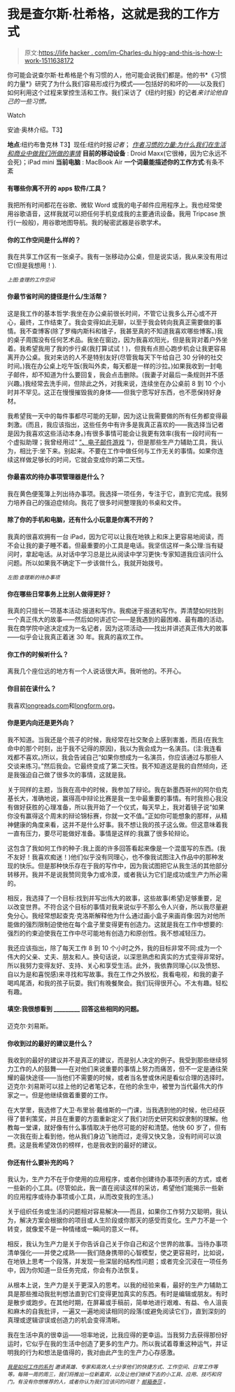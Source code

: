 # 我是查尔斯·杜希格，这就是我的工作方式

> 原文:[https://life hacker . com/im-Charles-du higg-and-this-is-how-I-work-1511638172](https://lifehacker.com/im-charles-duhigg-and-this-is-how-i-work-1511638172)

你可能会说查尔斯·杜希格是个有习惯的人，他可能会说我们都是。他的书*《习惯的力量*》研究了为什么我们容易形成行为模式——包括好的和坏的——以及我们如何利用这个过程来掌控生活和工作。我们采访了《纽约时报》的记者*来讨论他自己的一些习惯。*

Watch

安迪·奥林介绍。T3】

**地点**:纽约布鲁克林
T3】现任:纽约时报*记者*； [*作者习惯的力量:为什么我们在生活和商业中做我们所做的事情*](https://www.amazon.com/dp/081298160X?asc_campaign=InlineText&asc_refurl=https://lifehacker.com/im-charles-duhigg-and-this-is-how-i-work-1511638172&asc_source=&linkCode=ogi&psc=1&smid=ATVPDKIKX0DER&tag=kinjalifehackerlink-20&th=1)
**目前的移动设备** : Droid Maxx(它很棒，因为它永远不会死)；iPad mini
**当前电脑** : MacBook Air
**一个词最能描述你的工作方式**:有条不紊

#### 有哪些你离不开的 apps 软件/工具？

我把所有时间都花在谷歌、微软 Word 或我的电子邮件应用程序上。我也经常使用谷歌语音，这样我就可以把任何手机变成我的主要通讯设备。我用 Tripcase 旅行(一般般)，用谷歌地图导航。我的秘密武器是谷歌学术。

#### 你的工作空间是什么样的？

我在共享工作区有一张桌子。我有一张移动办公桌，但是说实话，我从来没有用过它(但是我想用！).

<small>*上图:查理的工作空间*</small>

#### 你最节省时间的捷径是什么/生活帮？

这是我工作的基本哲学:我坐在办公桌前很长时间，不管它让我多么开心或不开心，最终，工作结束了。我会变得如此无聊，以至于我会转向我真正需要做的事情。我不查博客(除了罗梅内斯科和锥子，我甚至真的不知道我喜欢哪些博客。)我的桌子周围没有任何艺术品。我坐在窗边，因为我喜欢阳光，但是我背对着户外坐着。我希望我用了我的步行桌(我打算试试！)，但我有点担心跑步机会让我更容易离开办公桌。我对来访的人不是特别友好(尽管我每天下午给自己 30 分钟的社交时间。)我在办公桌上吃午饭(我叫外卖，每天都是一样的沙拉。)如果我收到一封电子邮件，却不知道为什么要回复，我会点击删除。(我妻子对最后一条规则并不感兴趣。)我经常去洗手间，但除此之外，对我来说，连续坐在办公桌前 8 到 10 个小时并不罕见。这正在慢慢摧毁我的身体——但我宁愿写好东西，也不愿保持好身材。

我希望我一天中的每件事都尽可能的无聊，因为这让我需要做的所有任务都变得最刺激。(而且，我应该指出，这些任务中有许多是我真正喜欢的——我选择当记者是因为我喜欢这些活动本身。)有很多事情可能会让我更有效率(我有一段时间有一个虚拟助理；我曾经用过“ [”、电子邮件游戏](http://emailga.me/) ”)，但是那些生产力辅助工具，我认为，相比于:坐下来。别起来。不要在工作中做任何与工作无关的事情。如果你连续这样做足够长的时间，它就会变成你的第二天性。

#### 你最喜欢的待办事项管理器是什么？

我在黄色便笺簿上列出待办事项。我选择一项任务，专注于它，直到它完成。我努力培养自己的强迫症倾向。我花了很多时间整理我的书桌和文件。

#### 除了你的手机和电脑，还有什么小玩意是你离不开的？

我真的很喜欢拥有一台 iPad，因为它可以让我在地铁上和床上更容易地阅读，而不会让我的妻子睡不着。但最重要的小工具是电话。我坚信这样一条公理:当有疑问时，拿起电话。从对话中学习总是比从阅读中学习更快:专家知道我应该问什么问题。所以如果我不确定下一步该做什么，我就开始拨号。

<small>*左图:查理斯的待办事项*</small>

#### 你在哪些日常事务上比别人做得更好？

我真的只擅长一项基本活动:报道和写作。我痴迷于报道和写作。弄清楚如何找到一个真正伟大的故事——然后如何讲述它——是我遇到的最困难、最有趣的活动。我在商学院中途决定成为一名记者，因为这项活动——找出并讲述真正伟大的故事——似乎会让我真正着迷 30 年。我真的喜欢工作。

#### 你工作的时候听什么？

离我几个座位远的地方有一个人说话很大声。我听他的。不开心。

#### 你目前在读什么？

我喜欢[longreads.com](http://longreads.com/)和[longform.org](http://longform.org/)。

#### 你是更内向还是更外向？

我不知道。当我还是个孩子的时候，我经常在社交聚会上感到害羞，而且(在我生命中的那个时刻，出于我不记得的原因)，我以为我会成为一名演员。(注:我连看戏都不喜欢。)所以，我会告诫自己“如果你想成为一名演员，你应该通过与那些人交谈来练习。”然后我会。它最终变成了第二天性。我不知道这是我的自然倾向，还是我强迫自己做了很多次的事情，这就是我。

关于同样的主题，当我在高中的时候，我参加了辩论。我在新墨西哥州的阿尔伯克基长大，准确地说，赢得高中辩论比赛是我一生中最重要的事情。有时我担心我没有做好获胜的心理准备，所以我开始了一个仪式，每天早上，我对着镜子说“如果你没有赢得这个周末的辩论锦标赛，你就一文不值。”正如你可能想象的那样，从精神健康的角度来看，这并不是什么好事。我不想让我的孩子这么做。但这意味着我一直有压力，要尽可能做好准备。事情是这样的:我赢了很多轮辩论。

这包含了我如何工作的种子:我上面的许多回答看起来像是一个混蛋写的东西。(我不友好！我喜欢痴迷！)他们似乎没有同理心，也不像我试图注入作品中的那种发现的快乐。但是那种快乐存在于我的写作中，因为我试图把它从我生活的其他部分转移开。我并不是说我赞同竞争力或冷漠，或者我认为它们是成功或生产力所必需的。

相反，我选择了一个目标:找到并写出伟大的故事，这些故事(希望)足够重要，足以改变世界。不符合这个目标的事情对我来说似乎不那么令人兴奋，所以我尽量避免分心。我经常想起查克·克洛斯解释他为什么通过画小盒子来画肖像:因为对他所能做的强烈限制迫使他在每个盒子里变得更有创造力。这就是我在工作中想要的:强烈的约束迫使我在工作中尽可能地有创造力和原创性。我不想减轻压力。

我还应该指出，除了每天工作 8 到 10 个小时之外，我的目标非常不同:成为一个伟大的父亲、丈夫、朋友和人。换句话说，以深思熟虑和真实的方式变得非常好。所以我努力变得友好、支持、关心和享受生活。此外，我依靠同理心(以及愤怒、自以为是和喜悦感)来寻找和写故事。我在工作之外放松，我看电视，和我的妻子喝鸡尾酒，和我的孩子玩耍。我们有晚餐聚会。我们玩得很开心。不太有趣。轻松有趣。

#### 填空:我很想看到 _________ 回答这些相同的问题。

迈克尔·刘易斯。

#### 你收到过的最好的建议是什么？

我收到的最好的建议并不是真正的建议，而是别人决定的例子。我受到那些继续努力工作的人的鼓舞——在对他们来说重要的事情上努力而痛苦，但不一定是通往荣耀的最快途径——当他们不需要的时候，或者当名誉或休闲是看似合理的选择时。迈克尔·刘易斯可以挂上他的记者笔记本，在他的余生中，被誉为当代最伟大的作家之一。但是他继续做着重要的工作。

在大学里，我选修了大卫·布里翁·戴维斯的一门课，当我遇到他的时候，他已经获得了普利策奖，并且在重要的方面重新定义了我们对历史研究和奴隶制的理解。他教每一堂课，就好像有什么事情取决于他尽可能的好和清楚。他快 60 岁了，但有一次我在街上看到他，他从我们身边飞驰而过，走得又快又急，没有时间可以浪费。这是我希望效仿的榜样，也是我收到的最好的建议。

#### 你还有什么要补充的吗？

我认为，生产力不在于你使用的应用程序，或者你创建待办事项列表的方式，或者一些新的小工具。(尽管如此，我一直在阅读这样的采访，希望他们能揭示一些新的应用程序或待办事项或小工具，从而改变我的生活。)

关于组织任务或生活的问题相对容易解决——而且，如果你工作努力又聪明，我认为，解决方案会根据你的项目或人生阶段或你那天的感受而变化。生产力不是一个转变，就像爱不是一种情绪或一瞬间的意义一样。

相反，我认为生产力是关于你告诉自己关于你自己和这个世界的故事。当待办事项清单强化——并使之成熟——我们随身携带的心智模型，使之更容易时，比如说，在地铁上思考一个段落，并发现一些深层的结构性问题；或者完全沉浸在一项任务中，因为你知道一旦任务完成，你会有办法恢复。

从根本上说，生产力是关于更深入的思考。以我的经验来看，最好的生产力辅助工具是那些推动我批判想法直到它们变得更加真实的东西。有时是编辑或朋友。有时是散步或跑步。在其他时期，在屏幕或手稿前，简单地进行艰难、有益、令人沮丧和麻木的自我批评，一遍又一遍地阅读相同的段落(或避免阅读它们)，直到深刻的真理或逻辑谬误或创造力的机会变得清晰。

我在生活中真的很幸运——坦率地说，比我应得的更幸运。当我努力去获得那份好运时，它似乎在我的生活中创造了更多的生产力。所以我试着尊重这种运气，并证明我的行为和想法是值得的，我对由此产生的生产力心存感激。

<small></small>*[<small>*我是如何工作的系列*</small>](http://lifehacker.com/how-i-work/) <small>*邀请英雄、专家和高效人士分享他们的快捷方式、工作空间、日常工作等等。每隔一周的周三，我们将推出一位新嘉宾，以及让他们继续下去的小工具、应用、技巧和窍门。有没有你想推荐的人，或者你认为我们应该问的问题？*</small> [<small>*邮箱泰莎*</small>](https://mail.google.com/mail/?view=cm&fs=1&tf=1&to=tessa@lifehacker.com) <small>*。*</small>*